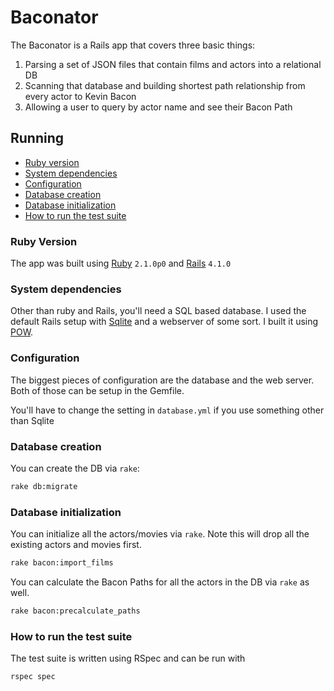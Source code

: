 # Baconator

The Baconator is a Rails app that covers three basic things:

  1. Parsing a set of JSON files that contain films and actors into a
     relational DB
  2. Scanning that database and building shortest path relationship from
     every actor to Kevin Bacon
  3. Allowing a user to query by actor name and see their Bacon Path

## Running

  * [Ruby version](#ruby-version)
  * [System dependencies](#system-dependencies)
  * [Configuration](#configuration)
  * [Database creation](#database-creation)
  * [Database initialization](#database-initialization)
  * [How to run the test suite](#how-to-run-the-test-suite)

### Ruby Version

The app was built using [Ruby](https://www.ruby-lang.org/en/) `2.1.0p0` and [Rails](http://rubyonrails.org/) `4.1.0`

### System dependencies

Other than ruby and Rails, you'll need a SQL based database. I used the
default Rails setup with [Sqlite](https://sqlite.org/) and a webserver
of some sort. I built it using [POW](http://pow.cx/).

### Configuration

The biggest pieces of configuration are the database and the web server.
Both of those can be setup in the Gemfile.

You'll have to change the setting in `database.yml` if you use something
other than Sqlite

### Database creation

You can create the DB via `rake`:

```sh
rake db:migrate
```

### Database initialization

You can initialize all the actors/movies via `rake`. Note this will drop
all the existing actors and movies first.

```sh
rake bacon:import_films
```

You can calculate the Bacon Paths for all the actors in the DB via
`rake` as well.

```sh
rake bacon:precalculate_paths
```

### How to run the test suite

The test suite is written using RSpec and can be run with

```sh
rspec spec
```


